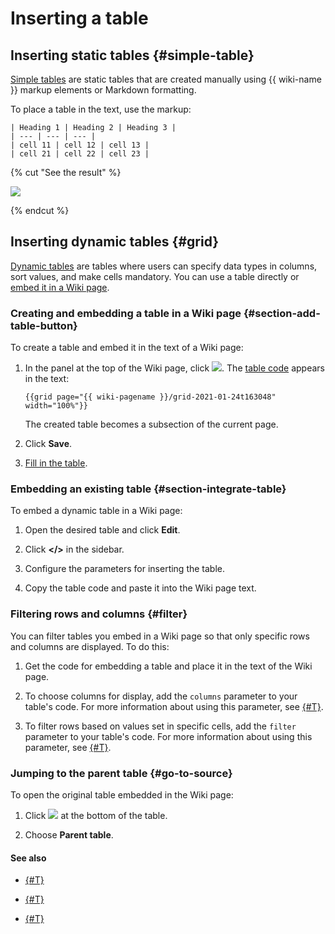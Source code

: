 # Inserting a table

## Inserting static tables {#simple-table}

[Simple tables](static-markup/grids.md) are static tables that are created manually using {{ wiki-name }} markup elements or Markdown formatting.

To place a table in the text, use the markup:

```
| Heading 1 | Heading 2 | Heading 3 |
| --- | --- | --- |
| cell 11 | cell 12 | cell 13 |
| cell 21 | cell 22 | cell 23 |
```

{% cut "See the result" %}

![](../_assets/wiki/table-with-border.png)

{% endcut %}

## Inserting dynamic tables {#grid}

[Dynamic tables](pages-types.md#grid) are tables where users can specify data types in columns, sort values, and make cells mandatory. You can use a table directly or [embed it in a Wiki page](#section-integrate-table).



### Creating and embedding a table in a Wiki page {#section-add-table-button}

To create a table and embed it in the text of a Wiki page:

1. In the panel at the top of the Wiki page, click ![](../_assets/wiki/add-dynamic-grid.png). The [table code](actions/grid-reference.md) appears in the text:

   ```
   {{grid page="{{ wiki-pagename }}/grid-2021-01-24t163048" width="100%"}}
   ```

   The created table becomes a subsection of the current page.

1. Click **Save**.

1. [Fill in the table](edit-grid.md).

### Embedding an existing table {#section-integrate-table}

To embed a dynamic table in a Wiki page:

1. Open the desired table and click **Edit**.

1. Click **</>** in the sidebar.

1. Configure the parameters for inserting the table.

1. Copy the table code and paste it into the Wiki page text.

### Filtering rows and columns {#filter}

You can filter tables you embed in a Wiki page so that only specific rows and columns are displayed. To do this:

1. Get the code for embedding a table and place it in the text of the Wiki page.

1. To choose columns for display, add the `columns` parameter to your table's code. For more information about using this parameter, see [{#T}](actions/grid-reference.md#col-filter).

1. To filter rows based on values set in specific cells, add the `filter` parameter to your table's code. For more information about using this parameter, see [{#T}](actions/grid-reference.md#row-filter).

### Jumping to the parent table {#go-to-source}

To open the original table embedded in the Wiki page:

1. Click ![](../_assets/wiki/table-settings-footer.png) at the bottom of the table.

1. Choose **Parent table**.

#### See also

- [{#T}](edit-grid.md)

- [{#T}](import-page.md)

- [{#T}](static-markup/csv.md)